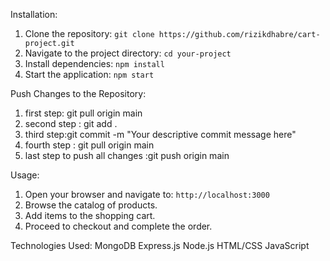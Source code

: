 Installation:
1. Clone the repository: `git clone https://github.com/rizikdhabre/cart-project.git`
2. Navigate to the project directory: `cd your-project`
3. Install dependencies: `npm install`
4. Start the application: `npm start`

Push Changes to the Repository:
1. first step: git pull origin main
2. second step : git add .
3. third step:git commit -m "Your descriptive commit message here"
4. fourth step : git pull origin main
5.  last step to push all changes :git push origin main


Usage:
1. Open your browser and navigate to: `http://localhost:3000`
2. Browse the catalog of products.
3. Add items to the shopping cart.
4. Proceed to checkout and complete the order.

Technologies Used:
MongoDB
Express.js
Node.js
HTML/CSS
JavaScript





